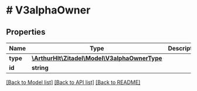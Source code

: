 # # V3alphaOwner

## Properties

Name | Type | Description | Notes
------------ | ------------- | ------------- | -------------
**type** | [**\ArthurHlt\Zitadel\Model\V3alphaOwnerType**](V3alphaOwnerType.md) |  | [optional]
**id** | **string** |  | [optional]

[[Back to Model list]](../../README.md#models) [[Back to API list]](../../README.md#endpoints) [[Back to README]](../../README.md)
